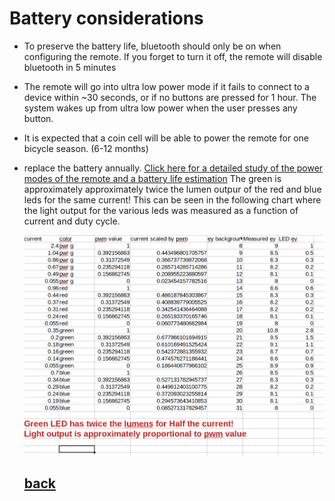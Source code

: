 # Battery considerations
* To preserve the battery life, bluetooth should only be on when configuring the remote. If you forget to turn it off, the remote will disable bluetooth in 5 minutes
* The remote will go into ultra low power mode if it fails to connect to a device within ~30 seconds, or if no buttons are pressed for 1 hour. The system wakes up from ultra low power when the user presses any button.
* It is expected that a coin cell will be able to power the remote for one bicycle season. (6-12 months) 
* replace the battery annually. [Click here for a detailed study of the power modes of the remote and a battery life estimation](./Power_Analysis.md)
  The green is approximately approximately twice the lumen outpur of the red and blue leds for the same current! This can be seen in the following chart where the light output for the various leds was measured as a function of current and duty cycle.

  ![figure 1](./led_current.png)
  ## [back](../README.md)
